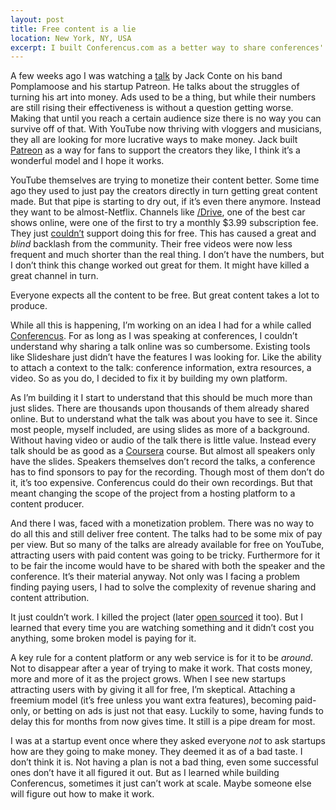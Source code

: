 ```yaml
---
layout: post
title: Free content is a lie
location: New York, NY, USA
excerpt: I built Conferencus.com as a better way to share conferences' slides online. But it just couldn’t work. I learned that every time you are watching something and it didn’t cost you anything, some broken model is paying for it.
---
```


A few weeks ago I was watching a [talk](https://www.youtube.com/watch?v=K9NjntTUJ1Q) by Jack Conte on his band Pomplamoose and his startup Patreon. He talks about the struggles of turning his art into money. Ads used to be a thing, but while their numbers are still rising their effectiveness is without a question getting worse. Making that until you reach a certain audience size there is no way you can survive off of that. With YouTube now thriving with vloggers and musicians, they all are looking for more lucrative ways to make money. Jack built [Patreon](https://www.patreon.com/) as a way for fans to support the creators they like, I think it’s a wonderful model and I hope it works.

YouTube themselves are trying to monetize their content better. Some time ago they used to just pay the creators directly in turn getting great content made. But that pipe is starting to dry out, if it’s even there anymore. Instead they want to be almost-Netflix. Channels like [/Drive](https://www.youtube.com/user/drive), one of the best car shows online, were one of the first to try a monthly $3.99 subscription fee. They just [couldn’t](http://www.pistonheads.com/news/default.asp?storyId=30564) support doing this for free. This has caused a great and *blind* backlash from the community. Their free videos were now less frequent and much shorter than the real thing. I don’t have the numbers, but I don’t think this change worked out great for them. It might have killed a great channel in turn.

Everyone expects all the content to be free. But great content takes a lot to produce.

While all this is happening, I’m working on an idea I had for a while called [Conferencus](http://juokaz.github.io/conferencus.com/). For as long as I was speaking at conferences, I couldn’t understand why sharing a talk online was so cumbersome. Existing tools like Slideshare just didn’t have the features I was looking for. Like the ability to attach a context to the talk: conference information, extra resources, a video. So as you do, I decided to fix it by building my own platform.

As I’m building it I start to understand that this should be much more than just slides. There are thousands upon thousands of them already shared online. But to understand what the talk was about you have to see it. Since most people, myself included, are using slides as more of a background. Without having video or audio of the talk there is little value. Instead every talk should be as good as a [Coursera](https://www.coursera.org/) course. But almost all speakers only have the slides. Speakers themselves don’t record the talks, a conference has to find sponsors to pay for the recording. Though most of them don’t do it, it’s too expensive. Conferencus could do their own recordings. But that meant changing the scope of the project from a hosting platform to a content producer.

And there I was, faced with a monetization problem. There was no way to do all this and still deliver free content. The talks had to be some mix of pay per view. But so many of the talks are already available for free on YouTube, attracting users with paid content was going to be tricky. Furthermore for it to be fair the income would have to be shared with both the speaker and the conference. It’s their material anyway. Not only was I facing a problem finding paying users, I had to solve the complexity of revenue sharing and content attribution.

It just couldn’t work. I killed the project (later [open sourced](https://github.com/juokaz/conferencus.com) it too). But I learned that every time you are watching something and it didn’t cost you anything, some broken model is paying for it.

A key rule for a content platform or any web service is for it to be *around*. Not to disappear after a year of trying to make it work. That costs money, more and more of it as the project grows. When I see new startups attracting users with by giving it all for free, I’m skeptical. Attaching a freemium model (it’s free unless you want extra features), becoming paid-only, or betting on ads is just not that easy. Luckily to some, having funds to delay this for months from now gives time. It still is a pipe dream for most.

I was at a startup event once where they asked everyone *not* to ask startups how are they going to make money. They deemed it as of a bad taste. I don’t think it is. Not having a plan is not a bad thing, even some successful ones don’t have it all figured it out. But as I learned while building Conferencus, sometimes it just can’t work at scale. Maybe someone else will figure out how to make it work.

